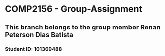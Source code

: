 # COMP2156 - Group-Assignment
## This branch belongs to the group member Renan Peterson Dias Batista
### Student ID: 101369488
